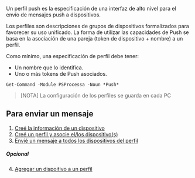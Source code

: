 Un perfil push es la especificación de una interfaz de alto nivel para el envío de mensajes push a dispositivos. 

Los perfiles son descripciones de grupos de dispositivos formalizados para favorecer su uso unificado. La forma de utilizar las capacidades de Push se basa en la asociación de una pareja (token de dispositivo + nombre) a un perfil.

Como mínimo, una especificación de perfil debe tener:

* Un nombre que lo identifica.
* Uno o más tokens de Push asociados.

```
Get-Command -Module PSProcessa -Noun *Push*
```

> [NOTA]
> La configuración de los perfiles se guarda en cada PC

## Para enviar un mensaje

1. [Creé la información de un dispositivo](New-PushbulletToken.md)
2. [Creé un perfil y asocie el/los dispositivo(s)](Set-PushbulletProfile.md)
3. [Envié un mensaje a todos los dispositivos del perfil](Send-PushbulletMessage.md)


##### Opcional
4. [Agregar un dispoitivo a un perfil](Add-PushbulletToken.md)
